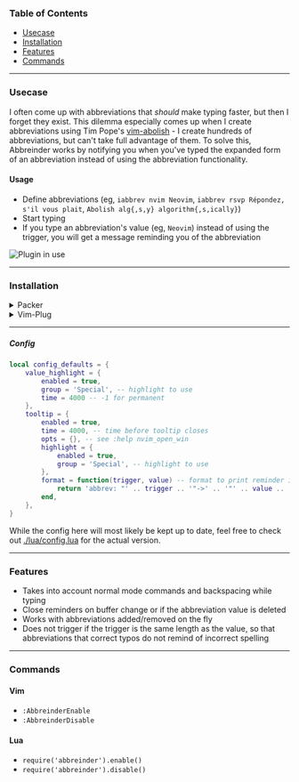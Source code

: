 ### Table of Contents
+ [Usecase](#usecase)
+ [Installation](#installation)
+ [Features](#features)
+ [Commands](#commands)

---

### Usecase
I often come up with abbreviations that _should_ make typing faster, but then I forget they exist.
This dilemma especially comes up when I create abbreviations using Tim Pope's [vim-abolish](https://github.com/tpope/vim-abolish) - I create hundreds of abbreviations, but can't take full advantage of them. To solve this, Abbreinder works by notifying you when you've typed the expanded form of an abbreviation instead of using the abbreviation functionality.


#### Usage
+ Define abbreviations (eg, `iabbrev nvim Neovim`, `iabbrev rsvp Répondez, s'il vous plait`, `Abolish alg{,s,y} algorithm{,s,ically}`)
+ Start typing
+ If you type an abbreviation's value (eg, `Neovim`) instead of using the trigger, you will get a message reminding you of the abbreviation

![Plugin in use](https://user-images.githubusercontent.com/18606569/149605161-ab656f03-bb0a-4e7b-a68f-ce7f44f169b1.gif)


---

### Installation

<details>
    <summary>Packer</summary>

```lua
use {
    '0styx0/abbreinder.nvim',
    requires = {
        {
            '0styx0/abbremand.nvim',
            module = 'abbremand' -- if want to lazy load
        }
    },
    config = function()
        -- config can be empty to stay with defaults
        -- or anything can be changed, with anything unspecified
        -- retaining the default values
        require'abbreinder'.setup()
    end,
    event = 'BufRead', -- if want lazy load
}
```

</details>

<details>
    <summary>Vim-Plug</summary>

```vim
call plug#begin()
    Plug '0styx0/abbremand.nvim'
    Plug '0styx0/abbreinder.nvim'
call plug#end()

augroup setup_abbreinder
    autocmd!
    autocmd BufRead * :lua require'abbreinder'.setup()
augroup END
```
</details>

----

##### Config

```lua
local config_defaults = {
    value_highlight = {
        enabled = true,
        group = 'Special', -- highlight to use
        time = 4000 -- -1 for permanent
    },
    tooltip = {
        enabled = true,
        time = 4000, -- time before tooltip closes
        opts = {}, -- see :help nvim_open_win
        highlight = {
            enabled = true,
            group = 'Special', -- highlight to use
        },
        format = function(trigger, value) -- format to print reminder in
            return 'abbrev: "' .. trigger .. '"->' .. '"' .. value .. '"'
        end,
    },
}
```
While the config here will most likely be kept up to date, feel free to check out [./lua/config.lua](./lua/config.lua) for the actual version.

---

### Features
+ Takes into account normal mode commands and backspacing while typing
+ Close reminders on buffer change or if the abbreviation value is deleted
+ Works with abbreviations added/removed on the fly
+ Does not trigger if the trigger is the same length as the value, so that abbreviations that correct typos do not remind of incorrect spelling

---

### Commands

#### Vim
+ `:AbbreinderEnable`
+ `:AbbreinderDisable`

#### Lua
+ `require('abbreinder').enable()`
+ `require('abbreinder').disable()`

